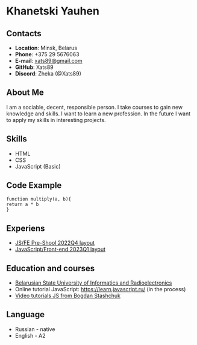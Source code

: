 # __Khanetski Yauhen__

## __Contacts__
* __Location__: Minsk, Belarus
* __Phone__: +375 29 5676063
* __E-mail__: xats89@gmail.com
* __GitHub__: Xats89
* __Discord__: Zheka (@Xats89)

## __About Me__
I am a sociable, decent, responsible person. I take courses to gain new knowledge and skills. I want to learn a new profession. In the future I want to apply my skills in interesting projects.

## __Skills__
* HTML
* CSS
* JavaScript (Basic)

## __Code Example__
```
function multiply(a, b){
return a * b
}
```

## __Experiens__
* [JS/FE Pre-Shool 2022Q4 layout](https://rolling-scopes-school.github.io/xats89-JSFEPRESCHOOL2022Q4/plants/)
* [JavaScript/Front-end 2023Q1 layout](https://rolling-scopes-school.github.io/xats89-JSFE2023Q1/shelter/)

## __Education and courses__
* [Belarusian State University of Informatics and Radioelectronics](https://www.bsuir.by/)
* Оnline tutorial JavaScript: https://learn.javascript.ru/ (in the process)
* [Video tutorials JS from Bogdan Stashchuk](https://www.youtube.com/watch?v=CxgOKJh4zWE&t=838s)

## __Language__
* Russian - native
* English - A2